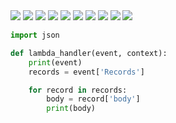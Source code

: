 <img src="doc/sqs1.png" />
<img src="doc/sqs2.png" />
<img src="doc/sqs3.png" />
<img src="doc/sqs4.png" />
<img src="doc/sqs7.png" />
<img src="doc/sqs5.png" />
<img src="doc/sqs6.png" />
<img src="doc/sqs8.png" />
<img src="doc/sqs9.png" />
<img src="doc/sqs10.png" />

```python
import json

def lambda_handler(event, context):
    print(event)
    records = event['Records']

    for record in records:
        body = record['body']
        print(body)
```
